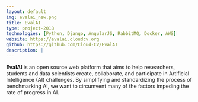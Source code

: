```yaml
---
layout: default
img: evalai_new.png
title: EvalAI
type: project-2018
technologies: [Python, Django, AngularJS, RabbitMQ, Docker, AWS]
website: https://evalai.cloudcv.org
github: https://github.com/Cloud-CV/EvalAI
description: |
---
```

**EvalAI** is an open source web platform that aims to help researchers, students and data scientists create, collaborate, and participate in Artificial Intelligence (AI) challenges. By simplifying and standardizing the process of benchmarking AI, we want to circumvent many of the factors impeding the rate of progress in AI.
